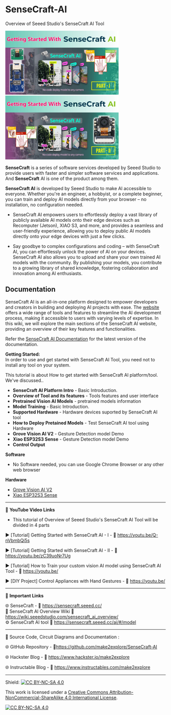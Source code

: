 # SenseCraft-AI
Overview of Seeed Studio's SenseCraft AI Tool 


<img src="/Images/senseCraft-1-thmb.jpg" height="200"> &nbsp; &nbsp; &nbsp; &nbsp; &nbsp; <img src="/Images/senseCraft-2-thmb.jpg" height="200" > 
  
**SenseCraft** is a series of software services developed by Seeed Studio to provide users with faster and simpler software services and applications. And **SenseCraft** AI is one of the product among them.

**SenseCraft AI** is developed by Seeed Studio to make AI accessible to everyone. Whether you're an engineer, a hobbyist, or a complete beginner, you can train and deploy AI models directly from your browser – no installation, no configuration needed.

- SenseCraft AI empowers users to effortlessly deploy a vast library of publicly available AI models onto their edge devices such as Recomputer (Jetson), XIAO S3, and more, and provides a seamless and user-friendly experience, allowing you to deploy public AI models directly onto your edge devices with just a few clicks.  
  
- Say goodbye to complex configurations and coding – with SenseCraft AI, you can effortlessly unlock the power of AI on your devices. SenseCraft AI also allows you to upload and share your own trained AI models with the community. By publishing your models, you contribute to a growing library of shared knowledge, fostering collaboration and innovation among AI enthusiasts.

## Documentation

SenseCraft AI is an all-in-one platform designed to empower developers and creators in building and deploying AI projects with ease. The [website](https://sensecraft.seeed.cc/) offers a wide range of tools and features to streamline the AI development process, making it accessible to users with varying levels of expertise. In this wiki, we will explore the main sections of the SenseCraft AI website, providing an overview of their key features and functionalities.  

Refer the [SenseCraft AI Documentation](https://wiki.seeedstudio.com/sensecraft_ai_overview/) for the latest version of the documentation.

**Getting Started:**  
In order to use and get started with SenseCraft AI Tool, you need not to install any tool on your system.  

This tutorial is about How to get started with SenseCraft AI platform/tool. We've discussed..  
- **SenseCraft AI Platform Intro** - Basic Introduction. 
- **Overview of Tool and its features** - Tools features and user interface
- **Pretrained Vision AI Models** - pretrained models information
- **Model Training** - Basic Introduction. 
- **Supported Hardware** - Hardware devices suported by SenseCraft AI tool
- **How to Deploy Pretained Models** - Test SenseCraft AI tool using Hardware
- **Grove Vision AI V2** - Gesture Detection model Demo
- **Xiao ESP32S3 Sense** - Gesture Detection model Demo
- **Control Output**


**Software**
- No Software needed, you can use Google Chrome Browser or any other web browser
  
**Hardware**
- [Grove Vision AI V2](https://wiki.seeedstudio.com/grove_vision_ai_v2/)  
- [Xiao ESP32S3 Sense](https://wiki.seeedstudio.com/xiao_esp32s3_getting_started/)

------------------------------------------------------------------------------------------------------

📕 **YouTube Video Links**  

- This tutorial of Overview of Seeed Studio's SenseCraft AI Tool will be divided in 4 parts

▶️  [Tutorial] Getting Started with SenseCraft AI - I - 🔗  https://youtu.be/Q-nVbmbQi5s  

▶️  [Tutorial] Getting Started with SenseCraft AI - II - 🔗  https://youtu.be/zC39uoNr7Ug   

▶️  [Tutorial] How to Train your custom vision AI model using SenseCraft AI Tool - 🔗  https://youtu.be/     
  
▶️  [DIY Project] Control Appliances with Hand Gestures - 🔗  https://youtu.be/    

-------------------------------------------------------------------------------------------------------
📒 **Important Links**  
 
🌐 SenseCraft - 🔗 https://sensecraft.seeed.cc/   
📙 SenseCraft AI Overview Wiki 🔗 https://wiki.seeedstudio.com/sensecraft_ai_overview/   
⚙️ SenseCraft AI tool 🔗 https://sensecraft.seeed.cc/ai/#/model


------------------------------------------------------------------------------------------------------

📜 Source Code, Circuit Diagrams and Documentation : 

🌐 GitHub Repository - 🔗https://github.com/make2explore/SenseCraft-AI  
  
🌐 Hackster Blog - 🔗 https://www.hackster.io/make2explore  
  
🌐 Instructable Blog - 🔗 https://www.instructables.com/make2explore  
  

------------------------------------------------------------------------------------------  

Shield: [![CC BY-NC-SA 4.0][cc-by-nc-sa-shield]][cc-by-nc-sa]

This work is licensed under a
[Creative Commons Attribution-NonCommercial-ShareAlike 4.0 International License][cc-by-nc-sa].

[![CC BY-NC-SA 4.0][cc-by-nc-sa-image]][cc-by-nc-sa]

[cc-by-nc-sa]: http://creativecommons.org/licenses/by-nc-sa/4.0/
[cc-by-nc-sa-image]: https://licensebuttons.net/l/by-nc-sa/4.0/88x31.png
[cc-by-nc-sa-shield]: https://img.shields.io/badge/License-CC%20BY--NC--SA%204.0-lightgrey.svg